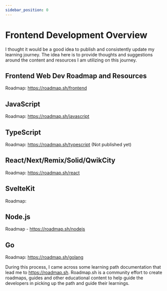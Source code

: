 ```yaml
---
sidebar_position: 0
---
```


# Frontend Development Overview

I thought it would be a good idea to publish and consistently update my learning journey. The idea here is to provide thoughts and suggestions around the content and resources I am utilizing on this journey.

## Frontend Web Dev Roadmap and Resources

Roadmap: <https://roadmap.sh/frontend>

## JavaScript

Roadmap: <https://roadmap.sh/javascript>

## TypeScript

Roadmap: <https://roadmap.sh/typescript> (Not published yet)

## React/Next/Remix/Solid/QwikCity

Roadmap: <https://roadmap.sh/react>

## SvelteKit

Roadmap:

## Node.js

Roadmap - <https://roadmap.sh/nodejs>

## Go

Roadmap: <https://roadmap.sh/golang>

During this process, I came across some learning path documentation that lead me to <https://roadmap.sh>. Roadmap.sh is a community effort to create roadmaps, guides and other educational content to help guide the developers in picking up the path and guide their learnings.
